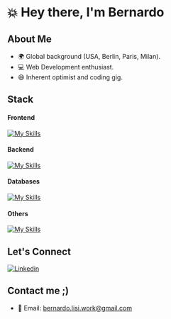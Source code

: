# 💥 Hey there, I'm Bernardo

## About Me
- 🌍 Global background (USA, Berlin, Paris, Milan).
- 💻 Web Development enthusiast.
- 😄 Inherent optimist and coding gig.

## Stack
#### Frontend
[![My Skills](https://skillicons.dev/icons?i=html,css,js,react&theme=light)](https://skillicons.dev)
#### Backend
[![My Skills](https://skillicons.dev/icons?i=ruby,rails&theme=light)](https://skillicons.dev)
#### Databases
[![My Skills](https://skillicons.dev/icons?i=sqlite,postgres,mysql&theme=light)](https://skillicons.dev)
#### Others
[![My Skills](https://skillicons.dev/icons?i=git,figma,vscode&theme=light)](https://skillicons.dev)

## Let's Connect
[![Linkedin](https://skillicons.dev/icons?i=linkedin&theme=light)](https://www.linkedin.com/in/bernardo-lisi-99b367134/)

## Contact me ;)
- 📧 Email: bernardo.lisi.work@gmail.com

